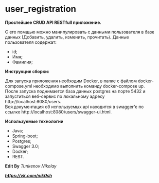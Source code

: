 # user_registration

**Простейшее CRUD API RESTfull приложение.**

С его помщью можно манипулировать с данными пользователя в базе данных (Добавить, удалить, изменить, прочитать).
Данные пользователя содержат:
- id;
- Имя;
- Фамилия;

**Инструкция сборки:**

Для запуска приложения необходим Docker, в папке с файлом docker-compose.yml необходимо выполнить команду docker-compose up. 
После запуска поднимается база данных postgres на порте 5432 и запуститься веб-сервис по локальному адресу http://localhost:8080/users.  
Вся документация об используемых api находится в swagger'e по ссылке http://localhost:8080/users/swagger-ui.html.

**Используемые технологии**
- Java;
- Spring-boot;
- Postgres;
- Swagger 3.0;
- Docker;
- REST.


**Edit By** *Tunkenov Nikolay* 

***https://vk.com/nik0sh***
